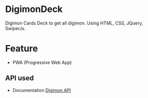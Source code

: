# DigimonDeck
 Digimon Cards Deck to get all digimon.
 Using HTML, CSS, JQuery, SwiperJs.
 
# Feature
 - PWA (Progressive Web App)

## API used
 - Documentation [Digimon API](https://digimon-api.herokuapp.com/)
